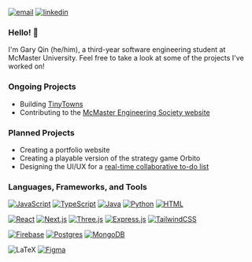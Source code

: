[![email](https://img.shields.io/badge/email-garyzhqin@gmail.com-red?style=flat-square)](mailto:garyzhqin@gmail.com) [![linkedin](https://img.shields.io/badge/linkedin-gary--qin-blue?style=flat-square)](https://www.linkedin.com/in/gary-qin/)
### Hello! 👋
I'm Gary Qin (he/him), a third-year software engineering student at McMaster University. Feel free to take a look at some of the projects I've worked on!

### Ongoing Projects
- Building [TinyTowns](https://www.tinytowns.app/)
- Contributing to the [McMaster Engineering Society website](https://macengsociety.ca)

### Planned Projects
- Creating a portfolio website
- Creating a playable version of the strategy game Orbito
- Designing the UI/UX for a [real-time collaborative to-do list](https://github.com/Gary-Qin/collab-todo-list)

### Languages, Frameworks, and Tools
[![JavaScript](https://img.shields.io/badge/JavaScript-F7DF1E?logo=javascript&logoColor=000)](#)
[![TypeScript](https://img.shields.io/badge/TypeScript-3178C6?logo=typescript&logoColor=fff)](#)
[![Java](https://img.shields.io/badge/Java-%23ED8B00.svg?logo=openjdk&logoColor=white)](#)
[![Python](https://img.shields.io/badge/Python-3776AB?logo=python&logoColor=fff)](#)
[![HTML](https://img.shields.io/badge/HTML-%23E34F26.svg?logo=html5&logoColor=white)](#)

[![React](https://img.shields.io/badge/React-%2320232a.svg?logo=react&logoColor=%2361DAFB)](#)
[![Next.js](https://img.shields.io/badge/Next.js-black?logo=next.js&logoColor=white)](#)
[![Three.js](https://img.shields.io/badge/Three.js-000?logo=threedotjs&logoColor=fff)](#)
[![Express.js](https://img.shields.io/badge/Express.js-%23404d59.svg?logo=express&logoColor=%2361DAFB)](#)
[![TailwindCSS](https://img.shields.io/badge/Tailwind%20CSS-%2338B2AC.svg?logo=tailwind-css&logoColor=white)](#)

[![Firebase](https://img.shields.io/badge/Firebase-039BE5?logo=Firebase&logoColor=white)](#)
[![Postgres](https://img.shields.io/badge/Postgres-%23316192.svg?logo=postgresql&logoColor=white)](#)
[![MongoDB](https://img.shields.io/badge/MongoDB-%234ea94b.svg?logo=mongodb&logoColor=white)](#)

![LaTeX](https://img.shields.io/badge/-LaTeX-008080?style=flat-square&logo=latex&logoColor=white)
[![Figma](https://img.shields.io/badge/Figma-F24E1E?logo=figma&logoColor=white)](#)
